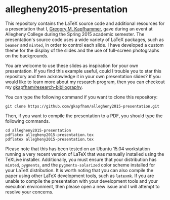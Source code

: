 # allegheny2015-presentation

This repository contains the LaTeX source code and additional resources for a presentation that I, [Gregory M.
Kapfhammer](http://www.cs.allegheny.edu/sites/gkapfham), gave during an event at Allegheny College during the Spring
2015 academic semester. The presentation's source code uses a wide variety of LaTeX packages, such as `beamer` and
`minted`, in order to control each slide.  I have developed a custom theme for the display of the slides and the use of
full-screen photographs on the backgrounds.

You are welcome to use these slides as inspiration for your own presentation. If you find this example useful, could I
trouble you to star this repository and then acknowledge it in your own presentation slides? If you would like to learn
more about my research program, then you can checkout my
[gkapfham/research-bibliography](https://github.com/gkapfham/research-bibliography).

You can type the following command if you want to clone this repository:

```shell
git clone https://github.com/gkapfham/allegheny2015-presentation.git
```

Then, if you want to compile the presentation to a PDF, you should type the following commands.

```shell
cd allegheny2015-presentation
pdflatex allegheny2015-presentation.tex
pdflatex allegheny2015-presentation.tex
```

Please note that this has been tested on an Ubuntu 15.04 workstation running a very recent version of LaTeX that was
manually installed using the TeXLive installer. Additionally, you must ensure that your distribution has `minted`,
`pygments`, and the `pygments-solarized` color scheme installed for your LaTeX distribution.  It is worth noting that
you can also compile the paper using other LaTeX development tools, such as `latexmk`. If you are unable to compile the
presentation with your development tools and your execution environment, then please open a new issue and I will attempt
to resolve your concerns.


